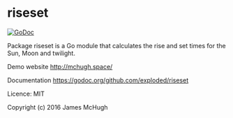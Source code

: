 # riseset
[![GoDoc](https://godoc.org/github.com/exploded/riseset?status.svg)](https://godoc.org/github.com/exploded/riseset)

Package riseset is a Go module that calculates the rise and set times for the Sun, Moon and twilight.

Demo website http://mchugh.space/

Documentation https://godoc.org/github.com/exploded/riseset

Licence: MIT

Copyright (c) 2016 James McHugh
